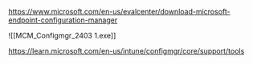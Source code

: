 https://www.microsoft.com/en-us/evalcenter/download-microsoft-endpoint-configuration-manager 

![[MCM_Configmgr_2403 1.exe]]

https://learn.microsoft.com/en-us/intune/configmgr/core/support/tools